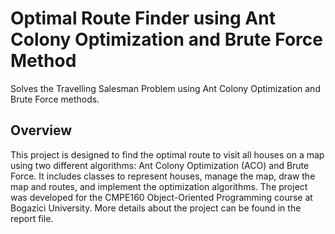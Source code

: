 # Optimal Route Finder using Ant Colony Optimization and Brute Force Method

Solves the Travelling Salesman Problem using Ant Colony Optimization and Brute Force methods.

## Overview

This project is designed to find the optimal route to visit all houses on a map using two different algorithms: Ant Colony Optimization (ACO) and Brute Force. It includes classes to represent houses, manage the map, draw the map and routes, and implement the optimization algorithms. The project was developed for the CMPE160 Object-Oriented Programming course at Bogazici University. More details about the project can be found in the report file.

